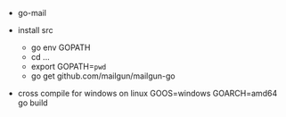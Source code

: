 * go-mail

* install src
  - go env GOPATH
  - cd ...
  - export GOPATH=`pwd`
  - go get github.com/mailgun/mailgun-go

* cross compile for windows on linux
GOOS=windows GOARCH=amd64 go build
